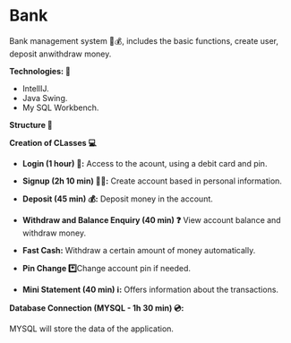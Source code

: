 # Bank

Bank management system 🏦💰, includes the basic functions, create user, deposit anwithdraw money.

**Technologies: 🧰**

- IntellIJ.
- Java Swing.
- My SQL Workbench.

**Structure 📓**

**Creation of CLasses 💻**

- **Login (1 hour) 🔐:** Access to the acount, using a debit card and pin.

- **Signup (2h 10 min) 👨‍💻:** Create account based in personal information.

- **Deposit (45 min) 💰:** Deposit money in the account.
  
- **Withdraw and Balance Enquiry (40 min) ❓** View account balance and withdraw money.
  
- **Fast Cash:** Withdraw a certain amount of money automatically.
  
- **Pin Change *️⃣**Change account pin if needed.
  
- **Mini Statement (40 min) ℹ️:** Offers information about the transactions.
  
**Database Connection (MYSQL - 1h 30 min) 💿:**

MYSQL will store the data of the application.
